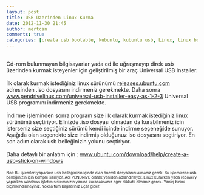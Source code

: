 ```yaml
---
layout: post
title: USB Üzerinden Linux Kurma
date: 2012-11-30 21:45
author: mertcan
comments: true
categories: [creata usb bootable, kubuntu, kubuntu usb, Linux, linux bootable, lubuntu, lubuntu usb, releases.ubuntu, ubuntu, ubuntu usb, Universal USB Installer, usb bootable linux, xubuntu]
---
```

<br />Cd-rom bulunmayan bilgisayarlar yada cd ile uğraşmayıp direk usb üzerinden kurmak isteyenler için geliştirilmiş bir araç Universal USB Installer.<br /><br />İlk olarak kurmak istediğiniz linux sürünümü <a href="http://releases.ubuntu.com/" target="_blank">releases.ubuntu.com</a> adresinden .iso dosyasını indirmeniz gerekmekte. Daha sonra <a href="http://www.pendrivelinux.com/universal-usb-installer-easy-as-1-2-3/#button" target="_blank">www.pendrivelinux.com/universal-usb-installer-easy-as-1-2-3</a> Universal USB programını indirmeniz gerekmekte.<br /><br />İndirme işleminden sonra program size ilk olarak kurmak istediğiniz linux sürünümü seçtiriyor. Elinizde .iso dosyası olmadan da kurabilmeniz için isterseniz size seçtiğiniz sürümü kendi içinde indirme seçeneğide sunuyor. Aşağıda olan seçenekte size indirmiş olduğunuz iso dosyasını seçtiriyor. En son adım olarak usb belleğinizin yolunu seçtiriyor. <br /><br />Daha detaylı bir anlatım için : <a href="http://www.ubuntu.com/download/help/create-a-usb-stick-on-windows" target="_blank">www.ubuntu.com/download/help/create-a-usb-stick-on-windows</a><br /><br /><span style="font-size: x-small;">Not: Bu işlemleri yaparken usb belleğinizin içinde olan önemli dosyalarını almanız gerek. Bu işlemlerde usb belleğinizin için komple siliniyor. Adı PENDRIVE olarak yeniden adlandırılıyor. Linux kurarken yada recovery yaparken windows işletim sisteminizin yanına kuracaksanız eğer dikkatli olmanız gerek. Yanlış birimi biçimlendirmeyiniz. Yoksa tüm bilgileriniz uçar gider.&nbsp;</span><br /><br />
